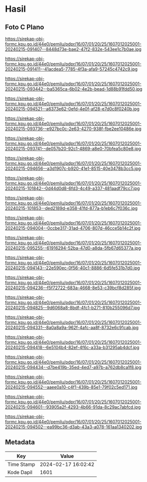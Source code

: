 # Hasil

## Foto C Plano

https://sirekap-obj-formc.kpu.go.id/44e0/pemilu/pdpr/16/07/01/20/25/1607012025001-20240215-091407--8448d73e-bae2-47f2-832e-543ee1c7b0ae.jpg

https://sirekap-obj-formc.kpu.go.id/44e0/pemilu/pdpr/16/07/01/20/25/1607012025001-20240215-091411--41acdea5-7785-4f3a-afa9-57245c4742c9.jpg

https://sirekap-obj-formc.kpu.go.id/44e0/pemilu/pdpr/16/07/01/20/25/1607012025001-20240215-093442--ba5365ca-6b02-4e2b-bead-1d88b91fdd50.jpg

https://sirekap-obj-formc.kpu.go.id/44e0/pemilu/pdpr/16/07/01/20/25/1607012025001-20240215-094521--a6373e62-0efd-4e0f-af28-e7d0c8f0240b.jpg

https://sirekap-obj-formc.kpu.go.id/44e0/pemilu/pdpr/16/07/01/20/25/1607012025001-20240215-093736--e927bc0c-2e63-4270-938f-fbe2ee10486e.jpg

https://sirekap-obj-formc.kpu.go.id/44e0/pemilu/pdpr/16/07/01/20/25/1607012025001-20240215-093741--de057b20-92c1-4869-a8e0-70bfea5c80e8.jpg

https://sirekap-obj-formc.kpu.go.id/44e0/pemilu/pdpr/16/07/01/20/25/1607012025001-20240215-094656--a3d1907c-b920-41e1-8515-40e3478b3cc5.jpg

https://sirekap-obj-formc.kpu.go.id/44e0/pemilu/pdpr/16/07/01/20/25/1607012025001-20240215-101842--0d44d0d8-6fd3-4c49-a337-481aadf79cc7.jpg

https://sirekap-obj-formc.kpu.go.id/44e0/pemilu/pdpr/16/07/01/20/25/1607012025001-20240215-101853--ded2189d-e358-41fd-877a-b1eb6c7f036c.jpg

https://sirekap-obj-formc.kpu.go.id/44e0/pemilu/pdpr/16/07/01/20/25/1607012025001-20240215-094004--0ccbe317-31ad-4706-807d-46cce5b14c2f.jpg

https://sirekap-obj-formc.kpu.go.id/44e0/pemilu/pdpr/16/07/01/20/25/1607012025001-20240215-095255--61916294-52ba-47d0-a8da-5fb67d65377a.jpg

https://sirekap-obj-formc.kpu.go.id/44e0/pemilu/pdpr/16/07/01/20/25/1607012025001-20240215-094143--22e590ec-0f56-40c1-8886-6d5fe531b7d0.jpg

https://sirekap-obj-formc.kpu.go.id/44e0/pemilu/pdpr/16/07/01/20/25/1607012025001-20240215-094236--f5f72722-683a-4668-8e53-c39bcf8d285f.jpg

https://sirekap-obj-formc.kpu.go.id/44e0/pemilu/pdpr/16/07/01/20/25/1607012025001-20240215-094825--9d6068a8-8bdf-4fc1-b271-810b255096d7.jpg

https://sirekap-obj-formc.kpu.go.id/44e0/pemilu/pdpr/16/07/01/20/25/1607012025001-20240215-094331--8a0a8a9a-962f-4afc-aa8f-8732e6c91cab.jpg

https://sirekap-obj-formc.kpu.go.id/44e0/pemilu/pdpr/16/07/01/20/25/1607012025001-20240215-094418--6e5104b4-82ef-4f6c-a33a-b31295ab4dcf.jpg

https://sirekap-obj-formc.kpu.go.id/44e0/pemilu/pdpr/16/07/01/20/25/1607012025001-20240215-094434--d7be419b-35ed-4ed7-a97b-a762db8ca1f8.jpg

https://sirekap-obj-formc.kpu.go.id/44e0/pemilu/pdpr/16/07/01/20/25/1607012025001-20240215-094552--aaee0a10-c4f1-439b-85e1-79f02c5ed171.jpg

https://sirekap-obj-formc.kpu.go.id/44e0/pemilu/pdpr/16/07/01/20/25/1607012025001-20240215-094601--93905a2f-4293-4b66-91da-8c29ac7abfcd.jpg

https://sirekap-obj-formc.kpu.go.id/44e0/pemilu/pdpr/16/07/01/20/25/1607012025001-20240215-094502--ea99bc36-d3ab-43a3-a078-161aa1340202.jpg


## Metadata

| Key        | Value               |
| ---------- | ------------------- |
| Time Stamp | 2024-02-17 16:02:42 |
| Kode Dapil | 1601                |



